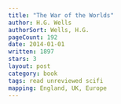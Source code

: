 ```yaml
---
title: "The War of the Worlds"
author: H.G. Wells
authorSort: Wells, H.G.
pageCount: 192
date: 2014-01-01
written: 1897
stars: 3
layout: post
category: book
tags: read unreviewed scifi
mapping: England, UK, Europe
---
```

